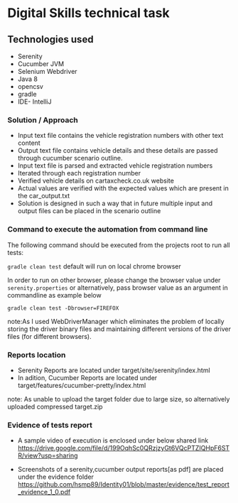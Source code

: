 # Digital Skills technical task

## Technologies used

* Serenity
* Cucumber JVM
* Selenium Webdriver
* Java 8
* opencsv
* gradle
* IDE- IntelliJ



###  Solution / Approach

* Input text file contains the vehicle registration numbers with other text content
* Output text file contains vehicle details and these details are passed through cucumber scenario outline.
* Input text file is parsed and extracted vehicle registration numbers
* Iterated through each registration number
* Verified vehicle details on cartaxcheck.co.uk website
* Actual values are verified with the expected values which are present in the car_output.txt
* Solution is designed in such a way that in future multiple input and output files can be placed in the scenario outline


### Command to execute the automation from command line
The following command should be executed from the projects root to run all tests:

`gradle clean test` default will run on local chrome browser

In order to run on other browser, please change the browser value under `serenity.properties` or alternatively, 
pass browser value as an argument in commandline as example below

`gradle clean test -Dbrowser=FIREFOX`

note:As I used WebDriverManager which eliminates the problem of locally storing the driver binary files 
and maintaining different versions of the driver files (for different browsers).

### Reports location
* Serenity Reports are located under target/site/serenity/index.html
* In adition, Cucumber Reports are located under target/features/cucumber-pretty/index.html

note: As unable to upload the target folder due to large size, so alternatively uploaded compressed target.zip


### Evidence of tests report

* A sample video of execution is enclosed under below shared link 
https://drive.google.com/file/d/199OqhSc0QRzjzyGt6VQcPTZIQHpF6STR/view?usp=sharing

* Screenshots of a serenity,cucumber output reports[as pdf] are placed under the evidence folder
https://github.com/hsmp89/Identity01/blob/master/evidence/test_report_evidence_1_0.pdf
